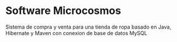 <h1>Software Microcosmos</h1>
Sistema de compra y venta para una tienda de ropa basado en Java, Hibernate y Maven con conexion de base de datos MySQL
